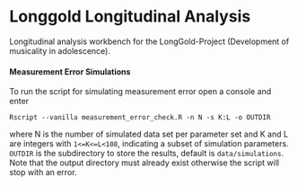 # Longgold Longitudinal Analysis
Longitudinal analysis workbench for the LongGold-Project (Development of musicality in adolescence).

#### Measurement Error Simulations
To run the script for simulating measurement error open a console and enter

```
Rscript --vanilla measurement_error_check.R -n N -s K:L -o OUTDIR
```

where N is the number of simulated data set per parameter set and K and L are integers with ```1<=K<=L<108```, indicating a subset of simulation parameters. ```OUTDIR``` is the subdirectory to store the results, default is ```data/simulations```. Note that the output directory must already exist otherwise the script will stop with an error.
